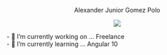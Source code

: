 <!---**gomezpoloalexanderjunior/gomezpoloalexanderjunior** is a ✨ _special_ ✨ repository because its `README.md` (this file) appears on your GitHub profile.--->
 <p align="center">Alexander Junior Gomez Polo</p>
 <p align="center">
  <a href="https://github.com/gomezpoloalexanderjunior/gomezpoloalexanderjunior"><img src="https://readme-typing-svg.herokuapp.com?color=495EF7&size=22&lines=Ingeniero+de+Sistemas;Desarrollador+FullStack;Programaci%C3%B3n+Web;Autodidacta"></a>
</p>
- 🔭 I’m currently working on ... Freelance<br/>
- 🌱 I’m currently learning ... Angular 10 <br/>
<!--- 👯 I’m looking to collaborate on ...
<! 🤔 I’m looking for help with ...
- 💬 Ask me about ...
- 📫 How to reach me: ...
- 😄 Pronouns: ...
- ⚡ Fun fact: ...-->

